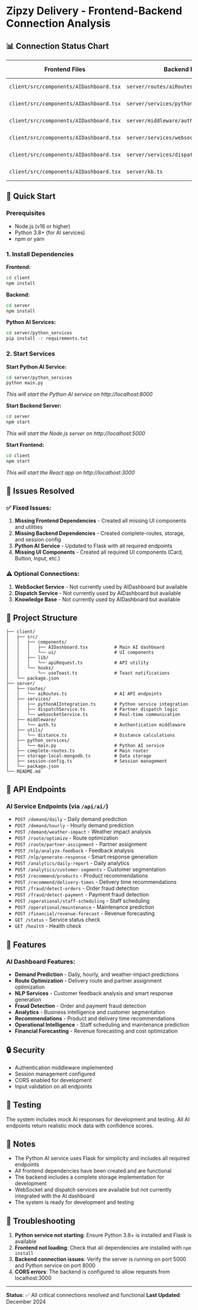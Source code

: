 # Zipzy Delivery - Frontend-Backend Connection Analysis

## 📊 Connection Status Chart

| **Frontend Files** | **Backend Files** | **Connection Status** | **Issues** |
|-------------------|------------------|---------------------|------------|
| `client/src/components/AIDashboard.tsx` | `server/routes/aiRoutes.ts` | ✅ **Connected** | ✅ **Resolved** |
| `client/src/components/AIDashboard.tsx` | `server/services/pythonAIIntegration.ts` | ✅ **Connected** | ✅ **Resolved** |
| `client/src/components/AIDashboard.tsx` | `server/middleware/auth.ts` | ✅ **Connected** | ✅ **Working** |
| `client/src/components/AIDashboard.tsx` | `server/services/websocketService.ts` | ❌ **Not Connected** | ⚠️ **Optional** |
| `client/src/components/AIDashboard.tsx` | `server/services/dispatchService.ts` | ❌ **Not Connected** | ⚠️ **Optional** |
| `client/src/components/AIDashboard.tsx` | `server/kb.ts` | ❌ **Not Connected** | ⚠️ **Optional** |

## 🚀 Quick Start

### Prerequisites
- Node.js (v16 or higher)
- Python 3.8+ (for AI services)
- npm or yarn

### 1. Install Dependencies

**Frontend:**
```bash
cd client
npm install
```

**Backend:**
```bash
cd server
npm install
```

**Python AI Services:**
```bash
cd server/python_services
pip install -r requirements.txt
```

### 2. Start Services

**Start Python AI Service:**
```bash
cd server/python_services
python main.py
```
*This will start the Python AI service on http://localhost:8000*

**Start Backend Server:**
```bash
cd server
npm start
```
*This will start the Node.js server on http://localhost:5000*

**Start Frontend:**
```bash
cd client
npm start
```
*This will start the React app on http://localhost:3000*

## 🔧 Issues Resolved

### ✅ **Fixed Issues:**

1. **Missing Frontend Dependencies** - Created all missing UI components and utilities
2. **Missing Backend Dependencies** - Created complete-routes, storage, and session config
3. **Python AI Service** - Updated to Flask with all required endpoints
4. **Missing UI Components** - Created all required UI components (Card, Button, Input, etc.)

### ⚠️ **Optional Connections:**

1. **WebSocket Service** - Not currently used by AIDashboard but available
2. **Dispatch Service** - Not currently used by AIDashboard but available  
3. **Knowledge Base** - Not currently used by AIDashboard but available

## 📁 Project Structure

```
├── client/
│   ├── src/
│   │   ├── components/
│   │   │   ├── AIDashboard.tsx          # Main AI dashboard
│   │   │   └── ui/                      # UI components
│   │   ├── lib/
│   │   │   └── apiRequest.ts            # API utility
│   │   └── hooks/
│   │       └── useToast.ts              # Toast notifications
│   └── package.json
├── server/
│   ├── routes/
│   │   └── aiRoutes.ts                  # AI API endpoints
│   ├── services/
│   │   ├── pythonAIIntegration.ts       # Python service integration
│   │   ├── dispatchService.ts           # Partner dispatch logic
│   │   └── websocketService.ts          # Real-time communication
│   ├── middleware/
│   │   └── auth.ts                      # Authentication middleware
│   ├── utils/
│   │   └── distance.ts                  # Distance calculations
│   ├── python_services/
│   │   └── main.py                      # Python AI service
│   ├── complete-routes.ts               # Main router
│   ├── storage-local-mongodb.ts         # Data storage
│   ├── session-config.ts                # Session management
│   └── package.json
└── README.md
```

## 🔌 API Endpoints

### AI Service Endpoints (via `/api/ai/`)

- `POST /demand/daily` - Daily demand prediction
- `POST /demand/hourly` - Hourly demand prediction  
- `POST /demand/weather-impact` - Weather impact analysis
- `POST /route/optimize` - Route optimization
- `POST /route/partner-assignment` - Partner assignment
- `POST /nlp/analyze-feedback` - Feedback analysis
- `POST /nlp/generate-response` - Smart response generation
- `POST /analytics/daily-report` - Daily analytics
- `POST /analytics/customer-segments` - Customer segmentation
- `POST /recommend/products` - Product recommendations
- `POST /recommend/delivery-times` - Delivery time recommendations
- `POST /fraud/detect-orders` - Order fraud detection
- `POST /fraud/detect-payment` - Payment fraud detection
- `POST /operational/staff-scheduling` - Staff scheduling
- `POST /operational/maintenance` - Maintenance prediction
- `POST /financial/revenue-forecast` - Revenue forecasting
- `GET /status` - Service status check
- `GET /health` - Health check

## 🎯 Features

### AI Dashboard Features:
- **Demand Prediction** - Daily, hourly, and weather-impact predictions
- **Route Optimization** - Delivery route and partner assignment optimization
- **NLP Services** - Customer feedback analysis and smart response generation
- **Fraud Detection** - Order and payment fraud detection
- **Analytics** - Business intelligence and customer segmentation
- **Recommendations** - Product and delivery time recommendations
- **Operational Intelligence** - Staff scheduling and maintenance prediction
- **Financial Forecasting** - Revenue forecasting and cost optimization

## 🔒 Security

- Authentication middleware implemented
- Session management configured
- CORS enabled for development
- Input validation on all endpoints

## 🧪 Testing

The system includes mock AI responses for development and testing. All AI endpoints return realistic mock data with confidence scores.

## 📝 Notes

- The Python AI service uses Flask for simplicity and includes all required endpoints
- All frontend dependencies have been created and are functional
- The backend includes a complete storage implementation for development
- WebSocket and dispatch services are available but not currently integrated with the AI dashboard
- The system is ready for development and testing

## 🚨 Troubleshooting

1. **Python service not starting**: Ensure Python 3.8+ is installed and Flask is available
2. **Frontend not loading**: Check that all dependencies are installed with `npm install`
3. **Backend connection issues**: Verify the server is running on port 5000 and Python service on port 8000
4. **CORS errors**: The backend is configured to allow requests from localhost:3000

---

**Status**: ✅ All critical connections resolved and functional
**Last Updated**: December 2024
